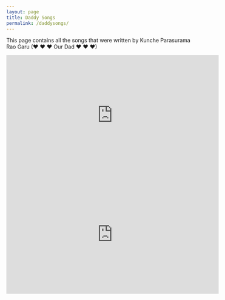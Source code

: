 ```yaml
---
layout: page
title: Daddy Songs
permalink: /daddysongs/
---
```

This page contains all the songs that were written by Kunche Parasurama Rao Garu (♥	♥	♥ Our Dad ♥	♥	♥)

<iframe width="560" height="315" src="https://www.youtube.com/embed/249500TMZOU" frameborder="0" allow="accelerometer; autoplay; encrypted-media; gyroscope; picture-in-picture" allowfullscreen></iframe>

<iframe width="560" height="315" src="https://www.youtube.com/embed/J2kPZeQxM-M" frameborder="0" allow="accelerometer; autoplay; encrypted-media; gyroscope; picture-in-picture" allowfullscreen></iframe>
